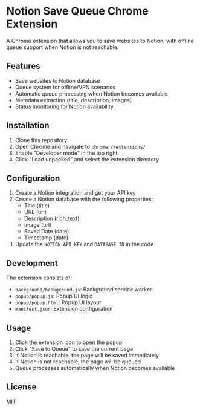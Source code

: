 # Notion Save Queue Chrome Extension

A Chrome extension that allows you to save websites to Notion, with offline queue support when Notion is not reachable.

## Features

- Save websites to Notion database
- Queue system for offline/VPN scenarios
- Automatic queue processing when Notion becomes available
- Metadata extraction (title, description, images)
- Status monitoring for Notion availability

## Installation

1. Clone this repository
2. Open Chrome and navigate to `chrome://extensions/`
3. Enable "Developer mode" in the top right
4. Click "Load unpacked" and select the extension directory

## Configuration

1. Create a Notion integration and get your API key
2. Create a Notion database with the following properties:
   - Title (title)
   - URL (url)
   - Description (rich_text)
   - Image (url)
   - Saved Date (date)
   - Timestamp (date)
3. Update the `NOTION_API_KEY` and `DATABASE_ID` in the code

## Development

The extension consists of:
- `background/background.js`: Background service worker
- `popup/popup.js`: Popup UI logic
- `popup/popup.html`: Popup UI layout
- `manifest.json`: Extension configuration

## Usage

1. Click the extension icon to open the popup
2. Click "Save to Queue" to save the current page
3. If Notion is reachable, the page will be saved immediately
4. If Notion is not reachable, the page will be queued
5. Queue processes automatically when Notion becomes available

## License

MIT
